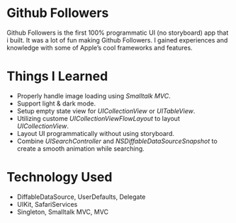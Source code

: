 # Github Followers

Github Followers is the first 100% programmatic UI (no storyboard) app that i built. It was a lot of fun making Github Followers. I  gained experiences and knowledge with some of Apple’s cool frameworks and features.

# Things I Learned

-   Properly handle image loading using *Smalltalk MVC*.
-   Support light & dark mode.
-   Setup empty state view for *UICollectionView* or *UITableView*.
-   Utilizing custome *UICollectionViewFlowLayout* to layout *UICollectionView*.
-   Layout UI programmatically without using storyboard.
-   Combine *UISearchController* and *NSDiffableDataSourceSnapshot* to create a smooth animation while searching.

# Technology Used

-   DiffableDataSource, UserDefaults, Delegate
-   UIKit, SafariServices
-   Singleton, Smalltalk MVC, MVC


